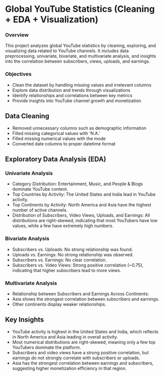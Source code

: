 # Global YouTube Statistics (Cleaning + EDA + Visualization)

### Overview
This project analyzes global YouTube statistics by cleaning, exploring, and visualizing data related to YouTube channels. It includes data preprocessing, univariate, bivariate, and multivariate analysis, and insights into the correlation between subscribers, views, uploads, and earnings.

### Objectives
- Clean the dataset by handling missing values and irrelevant columns
- Explore data distribution and trends through visualizations
- Identify relationships and correlations between key metrics
- Provide insights into YouTube channel growth and monetization

## **Data Cleaning**
- Removed unnecessary columns such as demographic information
- Filled missing categorical values with 'N.A.'
- Filled missing numerical values with the mode
- Converted date columns to proper datetime format

## **Exploratory Data Analysis (EDA)**

### Univariate Analysis
- Category Distribution: Entertainment, Music, and People & Blogs dominate YouTube content.
- Top Countries by Activity: The United States and India lead in YouTube activity.
- Top Continents by Activity: North America and Asia have the highest number of active channels.
- Distribution of Subscribers, Video Views, Uploads, and Earnings: All distributions are right-skewed, indicating that most YouTubers have low values, while a few have extremely high numbers.

### Bivariate Analysis
- Subscribers vs. Uploads: No strong relationship was found.
- Uploads vs. Earnings: No strong relationship was observed.
- Subscribers vs. Earnings: No clear correlation.
- Subscribers vs. Video Views: Strong positive correlation (~0.75), indicating that higher subscribers lead to more views.

### Multivariate Analysis
- Relationship between Subscribers and Earnings Across Continents:
- Asia shows the strongest correlation between subscribers and earnings.
- Other continents display weaker relationships.

## Key Insights
- YouTube activity is highest in the United States and India, which reflects in North America and Asia leading in overall activity.
- Most numerical distributions are right-skewed, meaning only a few top YouTubers dominate the platform.
- Subscribers and video views have a strong positive correlation, but earnings do not strongly correlate with subscribers or uploads.
- Asia has the strongest correlation between earnings and subscribers, suggesting higher monetization efficiency in that region.

